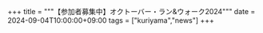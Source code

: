 +++
title = """【参加者募集中】オクトーバー・ラン&ウォーク2024"""
date = 2024-09-04T10:00:00+09:00
tags = ["kuriyama","news"]
+++

